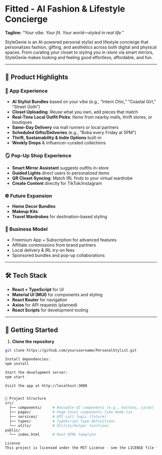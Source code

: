 # Fitted - AI Fashion & Lifestyle Concierge

  **Tagline:** _"Your vibe. Your fit. Your world—styled in real life."_

  StyleGenie is an AI-powered personal stylist and lifestyle concierge that personalizes fashion, gifting, and aesthetics across both digital and physical spaces. From curating your closet to styling you in-store via smart mirrors, StyleGenie makes looking and feeling good effortless, affordable, and fun.

  ---

  ## 🌟 Product Highlights

  ### 📱 App Experience
  - **AI Stylist Bundles** based on your vibe (e.g., “Intern Chic,” “Coastal Girl,” “Street Goth”)
  - **Closet Uploading**: Reuse what you own, add pieces that match
  - **Real-Time Local Outfit Picks**: Items from nearby malls, thrift stores, or boutiques
  - **Same-Day Delivery** via mall runners or local partners
  - **Scheduled Gifts/Deliveries** (e.g., “Boba every Friday at 5PM”)
  - **Thrift, Sustainability & Indie Options** built-in
  - **Weekly Drops** & influencer-curated collections

  ### 🪞 Pop-Up Shop Experience
  - **Smart Mirror Assistant** suggests outfits in-store
  - **Guided Lights** direct users to personalized items
  - **QR Closet Syncing**: Match IRL finds to your virtual wardrobe
  - **Create Content** directly for TikTok/Instagram

  ### 🌐 Future Expansion
  - **Home Decor Bundles**
  - **Makeup Kits**
  - **Travel Wardrobes** for destination-based styling

  ### 💸 Business Model
  - Freemium App + Subscription for advanced features
  - Affiliate commissions from brand partners
  - Local delivery & IRL try-on fees
  - Sponsored bundles and pop-up collaborations

---

## 🛠️ Tech Stack

- **React + TypeScript** for UI
- **Material UI (MUI)** for components and styling
- **React Router** for navigation
- **Axios** for API requests (planned)
- **React Scripts** for development tooling

---

## 🚀 Getting Started

1. **Clone the repository**
```bash
git clone https://github.com/yourusername/PersonalStylist.git

Install dependencies:
npm install

Start the development server:
npm start

Visit the app at http://localhost:3000


📁 Project Structure
src/
  ├── components/     # Reusable UI components (e.g., buttons, cards)
  ├── pages/          # Page-level components like Home.tsx
  ├── services/       # API call logic (future)
  ├── types/          # TypeScript type definitions
  └── utils/          # Utility/helper functions
public/
  └── index.html      # Root HTML template

License
This project is licensed under the MIT License - see the LICENSE file for details
